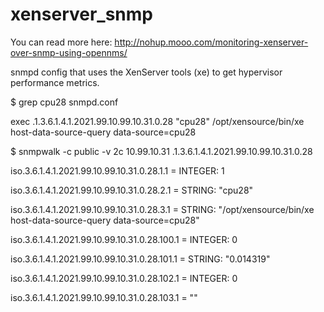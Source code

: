 xenserver_snmp
==============

You can read more here: http://nohup.mooo.com/monitoring-xenserver-over-snmp-using-opennms/


snmpd config that uses the XenServer tools (xe) to get hypervisor performance metrics. 

$ grep cpu28 snmpd.conf

exec .1.3.6.1.4.1.2021.99.10.99.10.31.0.28 "cpu28" /opt/xensource/bin/xe host-data-source-query data-source=cpu28


$ snmpwalk -c public -v 2c 10.99.10.31 .1.3.6.1.4.1.2021.99.10.99.10.31.0.28

iso.3.6.1.4.1.2021.99.10.99.10.31.0.28.1.1 = INTEGER: 1

iso.3.6.1.4.1.2021.99.10.99.10.31.0.28.2.1 = STRING: "cpu28"

iso.3.6.1.4.1.2021.99.10.99.10.31.0.28.3.1 = STRING: "/opt/xensource/bin/xe host-data-source-query data-source=cpu28"

iso.3.6.1.4.1.2021.99.10.99.10.31.0.28.100.1 = INTEGER: 0

iso.3.6.1.4.1.2021.99.10.99.10.31.0.28.101.1 = STRING: "0.014319"

iso.3.6.1.4.1.2021.99.10.99.10.31.0.28.102.1 = INTEGER: 0

iso.3.6.1.4.1.2021.99.10.99.10.31.0.28.103.1 = ""
